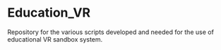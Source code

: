 # Education_VR
Repository for the various scripts developed and needed for the use of educational VR sandbox system.
